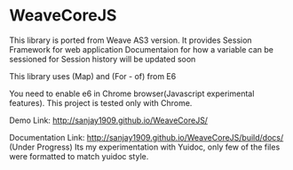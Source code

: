 # WeaveCoreJS

This library is ported from Weave AS3 version. It provides Session Framework for web application
Documentaion for how a variable can be sessioned for Session history will be updated soon

This library uses (Map) and (For - of) from E6

You need to enable e6 in Chrome browser(Javascript experimental features).
This project is tested only with Chrome.

Demo Link: http://sanjay1909.github.io/WeaveCoreJS/

Documentation Link: http://sanjay1909.github.io/WeaveCoreJS/build/docs/ (Under Progress)
Its my experimentation with Yuidoc, only few of the files were formatted to match yuidoc style.

